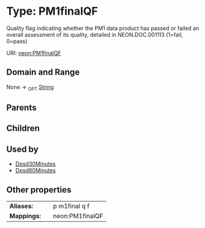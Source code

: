 
# Type: PM1finalQF


Quality flag indicating whether the PM1 data product has passed or failed an overall assessment of its quality, detailed in NEON.DOC.001113 (1=fail, 0=pass)

URI: [neon:PM1finalQF](https://data.neonscience.org/PM1finalQF)


## Domain and Range

None ->  <sub>OPT</sub> [String](types/String.md)

## Parents


## Children


## Used by

 * [Dpsd30Minutes](Dpsd30Minutes.md)
 * [Dpsd60Minutes](Dpsd60Minutes.md)

## Other properties

|  |  |  |
| --- | --- | --- |
| **Aliases:** | | p m1final q f |
| **Mappings:** | | neon:PM1finalQF |

